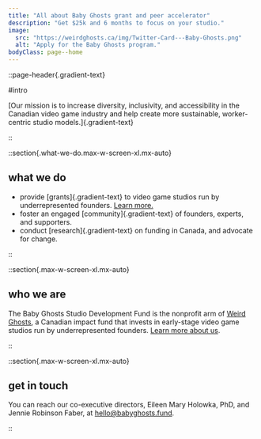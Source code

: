 ```yaml
---
title: "All about Baby Ghosts grant and peer accelerator"
description: "Get $25k and 6 months to focus on your studio."
image:
  src: "https://weirdghosts.ca/img/Twitter-Card---Baby-Ghosts.png"
  alt: "Apply for the Baby Ghosts program."
bodyClass: page--home
---
```


::page-header{.gradient-text}

#intro

[Our mission is to increase diversity, inclusivity, and accessibility in the Canadian video game industry and help create more sustainable, worker-centric studio models.]{.gradient-text}

::

::section{.what-we-do.max-w-screen-xl.mx-auto}

## what we do

- provide [grants]{.gradient-text} to video game studios run by underrepresented founders. [Learn more.](/grant-and-accelerator)
- foster an engaged [community]{.gradient-text} of founders, experts, and supporters.
- conduct [research]{.gradient-text} on funding in Canada, and advocate for change.

::

::section{.max-w-screen-xl.mx-auto}

## who we are

The Baby Ghosts Studio Development Fund is the nonprofit arm of [Weird Ghosts](https://weirdghosts.ca), a Canadian impact fund that invests in early-stage video game studios run by underrepresented founders. [Learn more about us](/about).

::

::section{.max-w-screen-xl.mx-auto}

## get in touch

You can reach our co-executive directors, Eileen Mary Holowka, PhD, and Jennie Robinson Faber, at [hello@babyghosts.fund](mailto:hello@babyghosts.fund).

::

<!-- ::section
  ::donate-button
  ::
:: -->
